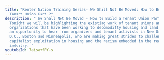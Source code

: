 ```yaml
---
title: "Renter Nation Training Series- We Shall Not Be Moved: How to Build a
  Tenant Union Part 2"
description: " We Shall Not Be Moved - How to Build a Tenant Union Part II.
  Tonight we will be highlighting the existing work of tenant unions and
  organizations that have been working to decomodifty housing and land. This is
  an opportunity to hear from organizers and tenant activists in New Orleans,
  D.C., Boston and Minneapolis, who are making great strides to challenge
  capitalist exploitation in housing and the racism embedded in the real estate
  industry. "
youtubeId: 7aisayfPY-s
---
```

